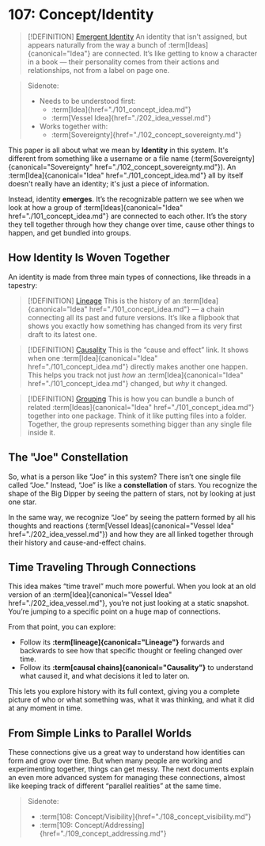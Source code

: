 # 107: Concept/Identity

> [!DEFINITION] [Emergent Identity](../../acts/000_glossary.md)
> An identity that isn't assigned, but appears naturally from the way a bunch of :term[Ideas]{canonical="Idea"} are connected. It’s like getting to know a character in a book — their personality comes from their actions and relationships, not from a label on page one.

> Sidenote:
> - Needs to be understood first:
>   - :term[Idea]{href="./101_concept_idea.md"}
>   - :term[Vessel Idea]{href="./202_idea_vessel.md"}
> - Works together with:
>   - :term[Sovereignty]{href="./102_concept_sovereignty.md"}

This paper is all about what we mean by **Identity** in this system. It's different from something like a username or a file name (:term[Sovereignty]{canonical="Sovereignty" href="./102_concept_sovereignty.md"}). An :term[Idea]{canonical="Idea" href="./101_concept_idea.md"} all by itself doesn't really have an identity; it's just a piece of information.

Instead, identity **emerges**. It’s the recognizable pattern we see when we look at how a group of :term[Ideas]{canonical="Idea" href="./101_concept_idea.md"} are connected to each other. It’s the story they tell together through how they change over time, cause other things to happen, and get bundled into groups.

## How Identity Is Woven Together

An identity is made from three main types of connections, like threads in a tapestry:

> [!DEFINITION] [Lineage](../../acts/000_glossary.md)
> This is the history of an :term[Idea]{canonical="Idea" href="./101_concept_idea.md"} — a chain connecting all its past and future versions. It’s like a flipbook that shows you exactly how something has changed from its very first draft to its latest one.

> [!DEFINITION] [Causality](../../acts/000_glossary.md)
> This is the “cause and effect” link. It shows when one :term[Idea]{canonical="Idea" href="./101_concept_idea.md"} directly makes another one happen. This helps you track not just *how* an :term[Idea]{canonical="Idea" href="./101_concept_idea.md"} changed, but *why* it changed.

> [!DEFINITION] [Grouping](../../acts/000_glossary.md)
> This is how you can bundle a bunch of related :term[Ideas]{canonical="Idea" href="./101_concept_idea.md"} together into one package. Think of it like putting files into a folder. Together, the group represents something bigger than any single file inside it.

## The "Joe" Constellation

So, what is a person like “Joe” in this system? There isn’t one single file called “Joe.” Instead, “Joe” is like a **constellation** of stars. You recognize the shape of the Big Dipper by seeing the pattern of stars, not by looking at just one star.

In the same way, we recognize “Joe” by seeing the pattern formed by all his thoughts and reactions (:term[Vessel Ideas]{canonical="Vessel Idea" href="./202_idea_vessel.md"}) and how they are all linked together through their history and cause-and-effect chains.

## Time Traveling Through Connections

This idea makes “time travel” much more powerful. When you look at an old version of an :term[Idea]{canonical="Vessel Idea" href="./202_idea_vessel.md"}, you’re not just looking at a static snapshot. You’re jumping to a specific point on a huge map of connections.

From that point, you can explore:

- Follow its **:term[lineage]{canonical="Lineage"}** forwards and backwards to see how that specific thought or feeling changed over time.
- Follow its **:term[causal chains]{canonical="Causality"}** to understand what caused it, and what decisions it led to later on.

This lets you explore history with its full context, giving you a complete picture of who or what something was, what it was thinking, and what it did at any moment in time.

## From Simple Links to Parallel Worlds

These connections give us a great way to understand how identities can form and grow over time. But when many people are working and experimenting together, things can get messy. The next documents explain an even more advanced system for managing these connections, almost like keeping track of different “parallel realities” at the same time.

> Sidenote:
> - :term[108: Concept/Visibility]{href="./108_concept_visibility.md"}
> - :term[109: Concept/Addressing]{href="./109_concept_addressing.md"}
